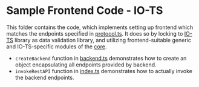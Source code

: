 # Sample Frontend Code - IO-TS
This folder contains the code, which implements setting up frontend which matches the endpoints specified in [protocol.ts](../../protocol.ts).
It does so by locking to [IO-TS](https://github.com/gcanti/io-ts) library as data validation library, and utilizing frontend-suitable generic and IO-TS-specific modules of the [core](../../api/).

- `createBackend` function in [backend.ts](./backend.ts) demonstrates how to create an object encapsulating all endpoints provided by backend.
- `invokeRestAPI` function in [index.ts](./index.ts) demonstrates how to actually invoke the backend endpoints.
